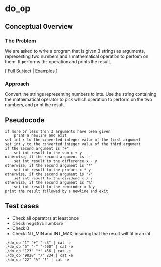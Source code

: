 # do_op

## Conceptual Overview
### The Problem
We are asked to write a program that is given 3 strings as arguments, representing two numbers and a mathematical operation to perform on them. It performs the operation and prints the result.

[ [Full Subject](subject.en.txt) | [Examples](examples.txt) ]

### Approach
Convert the strings representing numbers to ints. Use the string containing the mathematical operator to pick which operation to perform on the two numbers, and print the result. 

## Pseudocode
```
if more or less than 3 arguments have been given
	print a newline and exit
set int x to the converted integer value of the first argument
set int y to the converted integer value of the third argument
if the second argument is "+"
	set int result to the sum x + y
otherwise, if the second argument is "-"
	set int result to the difference x - y
otherwise, if the second argument is "*"
	set int result to the product x * y
otherwise, if the second argument is "/"
	set int result to the dividend x / y
otherwise, if the second argument is "%"
	set int result to the remainder x % y
print the result followed by a newline and exit
```

## Test cases
* Check all operators at least once
* Check negative numbers
* Check 0
* Check INT_MIN and INT_MAX, insuring that the result will fit in an int
```
./do_op "1" "+" "-43" | cat -e
./do_op "5" "-" "-100" | cat -e
./do_op "123" "*" 456 | cat -e
./do_op "9828" "/" 234 | cat -e
./do_op "22" "%" "5" | cat -e
```